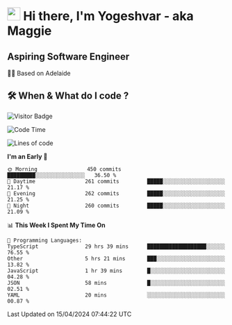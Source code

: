 <h1><img src="https://emojis.slackmojis.com/emojis/images/1531849430/4246/blob-sunglasses.gif?1531849430" width="30"/> Hi there, I'm Yogeshvar - aka Maggie</h1>

## Aspiring Software Engineer
🏂🏻  Based on Adelaide 

## 🛠 When & What do I code ?  

![Visitor Badge](https://visitor-badge.feriirawann.repl.co?username=yogeshvar&repo=yogeshvar&label=Visitors&style=plastic&color=%23457BFF&contentType=svg)

<!--START_SECTION:waka-->
![Code Time](http://img.shields.io/badge/Code%20Time-2%2C869%20hrs%2023%20mins-blue)

![Lines of code](https://img.shields.io/badge/From%20Hello%20World%20I%27ve%20Written-4.2%20million%20lines%20of%20code-blue)

**I'm an Early 🐤** 

```text
🌞 Morning                450 commits         █████████░░░░░░░░░░░░░░░░   36.50 % 
🌆 Daytime                261 commits         █████░░░░░░░░░░░░░░░░░░░░   21.17 % 
🌃 Evening                262 commits         █████░░░░░░░░░░░░░░░░░░░░   21.25 % 
🌙 Night                  260 commits         █████░░░░░░░░░░░░░░░░░░░░   21.09 % 
```


📊 **This Week I Spent My Time On** 

```text
💬 Programming Languages: 
TypeScript               29 hrs 39 mins      ███████████████████░░░░░░   76.55 % 
Other                    5 hrs 21 mins       ███░░░░░░░░░░░░░░░░░░░░░░   13.82 % 
JavaScript               1 hr 39 mins        █░░░░░░░░░░░░░░░░░░░░░░░░   04.28 % 
JSON                     58 mins             █░░░░░░░░░░░░░░░░░░░░░░░░   02.51 % 
YAML                     20 mins             ░░░░░░░░░░░░░░░░░░░░░░░░░   00.87 % 
```


 Last Updated on 15/04/2024 07:44:22 UTC
<!--END_SECTION:waka-->
